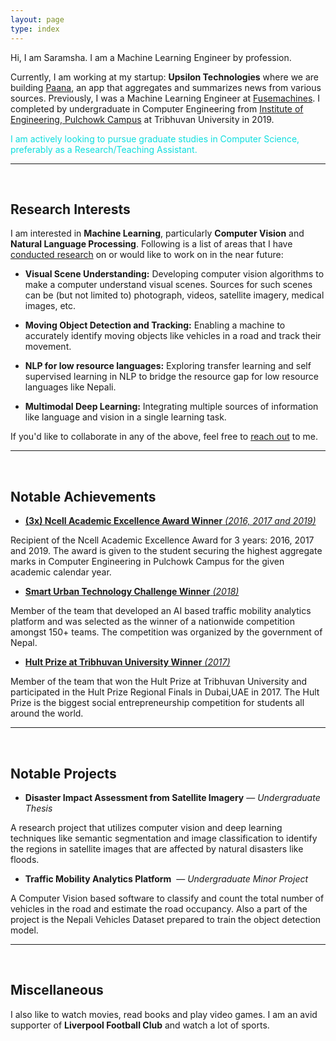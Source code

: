 ```yaml
---
layout: page
type: index
---
```


Hi, I am Saramsha. I am a Machine Learning Engineer by profession. 

Currently, I am working at my startup: **Upsilon Technologies** where we are building [Paana](https://www.paana.news/), an app that aggregates and summarizes news from various sources. Previously, I was a Machine Learning Engineer at [Fusemachines](https://fusemachines.com/). I completed by undergraduate in Computer Engineering from [Institute of Engineering, Pulchowk Campus](https://pcampus.edu.np/) at Tribhuvan University in 2019. 

<span style="color:#0ddede"> I am actively looking to pursue graduate studies in Computer Science, preferably as a Research/Teaching Assistant. </span>

---
<br />

## Research Interests

I am interested in **Machine Learning**, particularly **Computer Vision** and **Natural Language Processing**. Following is a list of areas that I have [conducted research](/publications.md) on or would like to work on in the near future:

- **Visual Scene Understanding:** Developing computer vision algorithms to make a computer understand visual scenes. Sources for such scenes can be (but not limited to) photograph, videos, satellite imagery, medical images, etc.  

- **Moving Object Detection and Tracking:** Enabling a machine to accurately identify moving objects like vehicles in a road and track their movement. 

- **NLP for low resource languages:** Exploring transfer learning and self supervised learning in NLP to bridge the resource gap for low resource languages like Nepali. 

- **Multimodal Deep Learning:** Integrating multiple sources of information like language and vision in a single learning task.

If you'd like to collaborate in any of the above, feel free to [reach out](/contact.md) to me.

---
<br />

## Notable Achievements

- [**(3x) Ncell Academic Excellence Award Winner** *(2016, 2017 and 2019)*](/achievements/ncell_awards)

Recipient of the Ncell Academic Excellence Award for 3 years: 2016, 2017 and 2019. The award is given to the student securing the highest aggregate marks in Computer Engineering in Pulchowk Campus for the given academic calendar year.

- [**Smart Urban Technology Challenge Winner** *(2018)*](/achievements/smart_urban)

Member of the team that developed an AI based traffic mobility analytics platform and was selected as the winner of a nationwide competition amongst 150+ teams. The competition was organized by the government of Nepal.

- [**Hult Prize at Tribhuvan University Winner** *(2017)*](/achievements/hult_prize)

Member of the team that won the Hult Prize at Tribhuvan University and participated in the Hult Prize Regional Finals in Dubai,UAE in 2017. The Hult Prize is the biggest social entrepreneurship competition for students all around the world.

---
<br />

## Notable Projects

- **Disaster Impact Assessment from Satellite Imagery** — *Undergraduate Thesis*

A research project that utilizes computer vision and deep learning techniques like semantic segmentation and image classification to identify the regions in satellite images that are affected by natural disasters like floods.

- **Traffic Mobility Analytics Platform** ​ — ​ *Undergraduate Minor Project*

A Computer Vision based software to classify and count the total number of vehicles in the road and estimate the road occupancy. Also a part of the project is the Nepali Vehicles Dataset prepared to train the object detection model.

---
<br />

## Miscellaneous

I also like to watch movies, read books and play video games. I am an avid supporter of **Liverpool Football Club** and watch a lot of sports.





